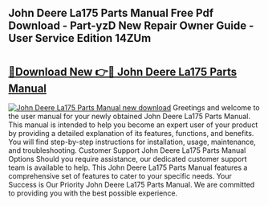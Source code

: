 ## John Deere La175 Parts Manual Free Pdf Download - Part-yzD New Repair Owner Guide - User Service Edition 14ZUm

# <h2><a href="http://bc90998.oget.top/?id=John+Deere+La175+Parts+Manual">🔗Download New 👉🔴 John Deere La175 Parts Manual</a></h2>

[![John Deere La175 Parts Manual new download](https://i.imgur.com/5g1atiW.png)](http://bc90998.oget.top/?id=John+Deere+La175+Parts+Manual)
Greetings and welcome to the user manual for your newly obtained John Deere La175 Parts Manual. This manual is intended to help you become an expert user of your product by providing a detailed explanation of its features, functions, and benefits. You will find step-by-step instructions for installation, usage, maintenance, and troubleshooting. Customer Support John Deere La175 Parts Manual Options Should you require assistance, our dedicated customer support team is available to help. This John Deere La175 Parts Manual features a comprehensive set of features to cater to your specific needs. Your Success is Our Priority John Deere La175 Parts Manual. We are committed to providing you with the best possible experience.
